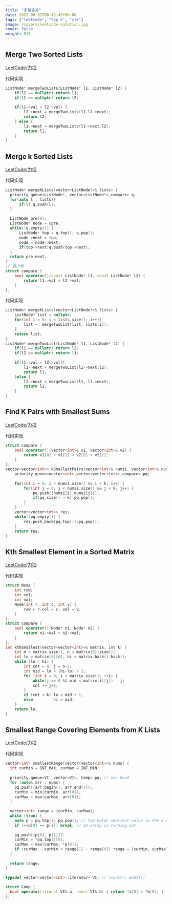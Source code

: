 ```yaml
---
title: "多路合并"
date: 2022-08-31T00:43:42+08:00
tags: ["leetcode", "top k", "c++"]
image: /covers/leetcode-solution.jpg
cover: false
weight: 813
---
```


## Merge Two Sorted Lists
[LeetCode](https://leetcode.com/problems/merge-two-sorted-lists)/[力扣](https://leetcode-cn.com/problems/merge-two-sorted-lists)

代码实现

```cpp
ListNode* mergeTwoLists(ListNode* l1, ListNode* l2) {
    if(l2 == nullptr) return l1;
    if(l1 == nullptr) return l2;
    
    if(l1->val > l2->val) {
        l2->next = mergeTwoLists(l1,l2->next);
        return l2;
    } else {
        l1->next = mergeTwoLists(l1->next,l2);
        return l1;
    }
}
```

## Merge k Sorted Lists
[LeetCode](https://leetcode.com/problems/merge-k-sorted-lists)/[力扣](https://leetcode-cn.com/problems/merge-k-sorted-lists)


代码实现

```cpp
ListNode* mergeKLists(vector<ListNode*>& lists) {
  priority_queue<ListNode*, vector<ListNode*>,compare> q;
  for(auto l : lists){
      if(l) q.push(l);
  }
  
  ListNode pre(0);
  ListNode* node = &pre;
  while(!q.empty()) {
      ListNode* top = q.top(); q.pop();
      node->next = top;
      node = node->next;
      if(top->next)q.push(top->next);
  }
  return pre.next;
}
// 最小堆
struct compare {
    bool operator()(const ListNode* l1, const ListNode* l2) {
        return l1->val > l2->val;
    }
};
```

代码实现

```cpp
ListNode* mergeKLists(vector<ListNode*>& lists) {
    ListNode* list = nullptr;
    for(int i = 0; i < lists.size(); i++){
        list =  mergeTwoList(list, lists[i]);
    }
    return list;
}
ListNode* mergeTwoList(ListNode* l1, ListNode* l2) {
    if(l1 == nullptr) return l2;
    if(l2 == nullptr) return l1;
    
    if(l1->val < l2->val){
        l1->next = mergeTwoList(l1->next,l2);
        return l1;
    }else {
        l2->next = mergeTwoList(l1, l2->next);
        return l2;
    }
}
```

## Find K Pairs with Smallest Sums
[LeetCode](https://leetcode.com/problems/find-k-pairs-with-smallest-sums)/[力扣](https://leetcode-cn.com/problems/find-k-pairs-with-smallest-sums)

代码实现

```cpp
struct compare {
    bool operator()(vector<int>& v1, vector<int>& v2) {
        return v1[0] + v1[1] < v2[0] + v2[1];
    }  
};
vector<vector<int>> kSmallestPairs(vector<int>& nums1, vector<int>& nums2, int k) {
    priority_queue<vector<int>,vector<vector<int>>,compare> pq;
    
    for(int i = 0; i < nums1.size() && i < k; i++) {
        for(int j = 0; j < nums2.size() && j < k; j++) {
            pq.push({nums1[i],nums2[j]});
            if(pq.size() > k) pq.pop();
        }
    }
    vector<vector<int>> res;
    while(!pq.empty()) {
        res.push_back(pq.top());pq.pop();
    }
    return res;
}
```

## Kth Smallest Element in a Sorted Matrix
[LeetCode](https://leetcode.com/problems/kth-smallest-element-in-a-sorted-matrix)/[力扣](https://leetcode-cn.com/problems/kth-smallest-element-in-a-sorted-matrix)

代码实现

```cpp
struct Node {
    int row;
    int col;
    int val;
    Node(int r, int c, int v) {
        row = r;col = c; val = v;
    }
};
struct compare {
    bool operator()(Node* n1, Node* n2) {
        return n1->val > n2->val;
    }  
};
int kthSmallest(vector<vector<int>>& matrix, int k) {
    int m = matrix.size(), n = matrix[0].size();
    int lo = matrix[0][0], hi = matrix.back().back();
    while (lo < hi) {
        int cnt = 0, j = n-1;
        int mid = lo + (hi-lo) / 2;
        for (int i = 0; i < matrix.size(); ++i) {
            while(j >= 0 && mid < matrix[i][j]) --j;
            cnt += j+1;
        }
        if (cnt < k) lo = mid + 1;
        else         hi = mid;
    }
    return lo;
}  
```

## Smallest Range Covering Elements from K Lists
[LeetCode](https://leetcode.com/problems/smallest-range-covering-elements-from-k-lists)/[力扣](https://leetcode-cn.com/problems/smallest-range-covering-elements-from-k-lists)


代码实现

```cpp
vector<int> smallestRange(vector<vector<int>>& nums) {
  int curMin = INT_MAX, curMax = INT_MIN;
  
  priority_queue<VI, vector<VI>, Comp> pq; // min head
  for (auto& arr : nums) {
    pq.push({arr.begin(), arr.end()});
    curMin = min(curMin, arr[0]);
    curMax = max(curMax, arr[0]);
  }
  
  vector<int> range = {curMin, curMax};
  while (true) {
    auto p = pq.top(); pq.pop(); // top holds smallest value in the k-value collection, and try to replace it with next larger one
    if (++p[0] == p[1]) break; // an array is running out
    
    pq.push({p[0], p[1]});
    curMin = *pq.top()[0];
    curMax = max(curMax, *p[0]);
    if (curMax - curMin < range[1] - range[0]) range = {curMin, curMax};
  }
  
  return range;
}
  
typedef vector<vector<int>::iterator> VI; // (curItr, endItr)

struct Comp { 
  bool operator()(const VI& a, const VI& b) { return *a[0] > *b[0]; }
};
```